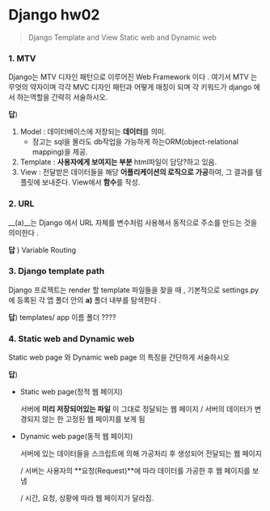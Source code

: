 # Django hw02

> Django Template and View
> Static web and Dynamic web

### 1. MTV

Django는 MTV 디자인 패턴으로 이루어진 Web Framework 이다 . 여기서 MTV 는 무엇의
약자이며 각각 MVC 디자인 패턴과 어떻게 매칭이 되며 각 키워드가 django 에서 하는역할을
간략히 서술하시오.

**답**)

1. Model : 데이터베이스에 저장되는 **데이터**를 의미.
   + 장고는 sql을 몰라도 db작업을 가능하게 하는ORM(object-relational mapping)을 제공.
2. Template : **사용자에게 보여지는 부분** html파일이 담당?하고 있음. 
3. View :  전달받은 데이터들을 해당 **어플리케이션의 로직으로 가공**하여, 그 결과를 템플릿에 보내준다. View에서 **함수**를 작성.



### 2. URL

__(a)__는 Django 에서 URL 자체를 변수처럼 사용해서 동적으로 주소를 만드는 것을
의미한다 . 

**답** ) Variable Routing



### 3. Django template path

Django 프로젝트는 render 할 template 파일들을 찾을 때 , 기본적으로 settings.py 에
등록된 각 앱 폴더 안의 __a)__ 폴더 내부를 탐색한다 .

**답**) templates/ app 이름 폴더 ????



### 4. Static web and Dynamic web
Static web page 와 Dynamic web page 의 특징을 간단하게 서술하시오

**답**)

- Static web page(정적 웹 페이지)

  서버에 **미리 저장되어있는 파일** 이 그대로 정달되는 웹 페이지 / 서버의 데이터가 변경되지 않는 한 고정된 웹 페이지를 보게 됨

- Dynamic web page(동적 웹 페이지)

  서버에 있는 데이터들을 스크립트에 의해 가공처리 후 생성되어 전달되는 웹 페이지 

  / 서버는 사용자의 **요청(Request)**에 따라 데이터를 가공한 후 웹 페이지를 보냄

  / 시간, 요청, 상황에 따라 웹 페이지가 달라짐.